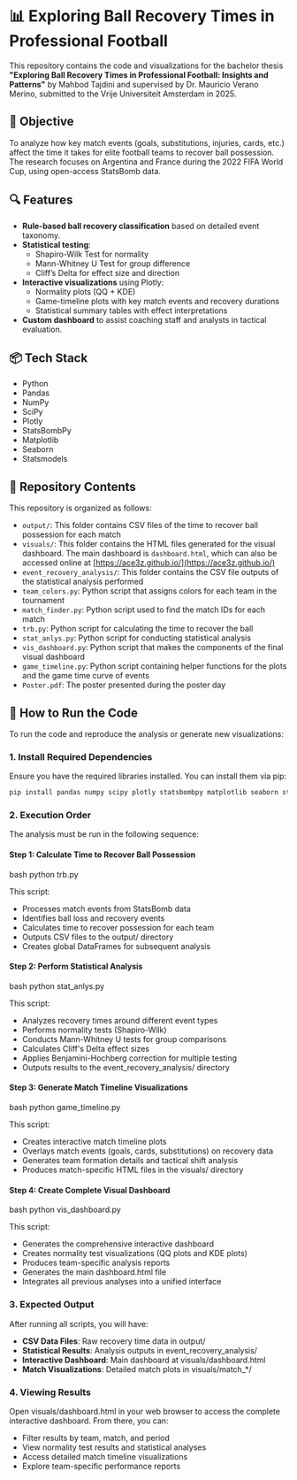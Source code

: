 # 📊 Exploring Ball Recovery Times in Professional Football

This repository contains the code and visualizations for the bachelor thesis **"Exploring Ball Recovery Times in Professional Football: Insights and Patterns"** by Mahbod Tajdini and supervised by Dr. Mauricio Verano Merino, submitted to the Vrije Universiteit Amsterdam in 2025.

## 🎯 Objective
To analyze how key match events (goals, substitutions, injuries, cards, etc.) affect the time it takes for elite football teams to recover ball possession. The research focuses on Argentina and France during the 2022 FIFA World Cup, using open-access StatsBomb data.

## 🔍 Features
- **Rule-based ball recovery classification** based on detailed event taxonomy.
- **Statistical testing**:
  - Shapiro-Wilk Test for normality
  - Mann-Whitney U Test for group difference
  - Cliff’s Delta for effect size and direction
- **Interactive visualizations** using Plotly:
  - Normality plots (QQ + KDE)
  - Game-timeline plots with key match events and recovery durations
  - Statistical summary tables with effect interpretations
- **Custom dashboard** to assist coaching staff and analysts in tactical evaluation.


## 📦 Tech Stack
- Python
- Pandas
- NumPy
- SciPy
- Plotly
- StatsBombPy
- Matplotlib
- Seaborn
- Statsmodels


## 📂 Repository Contents

This repository is organized as follows:

- `output/`: This folder contains CSV files of the time to recover ball possession for each match
- `visuals/`: This folder contains the HTML files generated for the visual dashboard. The main dashboard is `dashboard.html`, which can also be accessed online at [https://ace3z.github.io/](https://ace3z.github.io/)
- `event_recovery_analysis/`: This folder contains the CSV file outputs of the statistical analysis performed
- `team_colors.py`: Python script that assigns colors for each team in the tournament
- `match_finder.py`: Python script used to find the match IDs for each match
- `trb.py`: Python script for calculating the time to recover the ball
- `stat_anlys.py`: Python script for conducting statistical analysis
- `vis_dashboard.py`: Python script that makes the components of the final visual dashboard
- `game_timeline.py`: Python script containing helper functions for the plots and the game time curve of events
- `Poster.pdf`: The poster presented during the poster day


## 🚀 How to Run the Code

To run the code and reproduce the analysis or generate new visualizations:

### 1. **Install Required Dependencies**

Ensure you have the required libraries installed. You can install them via pip:

```bash
pip install pandas numpy scipy plotly statsbombpy matplotlib seaborn statsmodels pycountry
```

### 2. **Execution Order**

The analysis must be run in the following sequence:

#### **Step 1: Calculate Time to Recover Ball Possession**
bash
python trb.py

This script:
- Processes match events from StatsBomb data
- Identifies ball loss and recovery events
- Calculates time to recover possession for each team
- Outputs CSV files to the output/ directory
- Creates global DataFrames for subsequent analysis

#### **Step 2: Perform Statistical Analysis**
bash
python stat_anlys.py

This script:
- Analyzes recovery times around different event types
- Performs normality tests (Shapiro-Wilk)
- Conducts Mann-Whitney U tests for group comparisons
- Calculates Cliff's Delta effect sizes
- Applies Benjamini-Hochberg correction for multiple testing
- Outputs results to the event_recovery_analysis/ directory

#### **Step 3: Generate Match Timeline Visualizations**
bash
python game_timeline.py

This script:
- Creates interactive match timeline plots
- Overlays match events (goals, cards, substitutions) on recovery data
- Generates team formation details and tactical shift analysis
- Produces match-specific HTML files in the visuals/ directory

#### **Step 4: Create Complete Visual Dashboard**
bash
python vis_dashboard.py

This script:
- Generates the comprehensive interactive dashboard
- Creates normality test visualizations (QQ plots and KDE plots)
- Produces team-specific analysis reports
- Generates the main dashboard.html file
- Integrates all previous analyses into a unified interface

### 3. **Expected Output**

After running all scripts, you will have:

- **CSV Data Files**: Raw recovery time data in output/
- **Statistical Results**: Analysis outputs in event_recovery_analysis/
- **Interactive Dashboard**: Main dashboard at visuals/dashboard.html
- **Match Visualizations**: Detailed match plots in visuals/match_*/

### 4. **Viewing Results**

Open visuals/dashboard.html in your web browser to access the complete interactive dashboard. From there, you can:

- Filter results by team, match, and period
- View normality test results and statistical analyses
- Access detailed match timeline visualizations
- Explore team-specific performance reports


